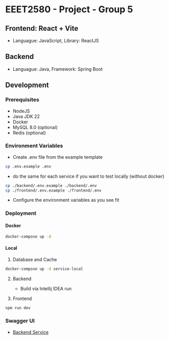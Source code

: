# EEET2580 - Project - Group 5

## Frontend: React + Vite

- Languague: JavaScript, Library: ReactJS

## Backend

- Languague: Java, Framework: Spring Boot

## Development

### Prerequisites

- NodeJS
- Java JDK 22
- Docker
- MySQL 8.0 (optional)
- Redis (optional)

### Environment Variables

- Create .env file from the example template

```bash
cp .env.example .env
```

- do the same for each service if you want to test locally (without docker)

```bash
cp ./backend/.env.example ./backend/.env
cp ./frontend/.env.example ./frontend/.env
```

- Configure the environment variables as you see fit

### Deployment

#### Docker

```bash
docker-compose up -d
```

#### Local

1. Database and Cache

```bash
docker-compose up -d service-local
```

2. Backend

   - Build via Intellij IDEA run

3. Frontend

```bash
npm run dev
```

### Swagger UI

- [Backend Service](http://localhost:8080/swagger-ui/index.html)
